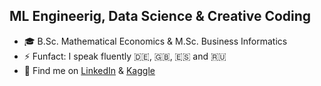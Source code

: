 
## ML Engineerig, Data Science & Creative Coding

- 🎓 B.Sc. Mathematical Economics & M.Sc. Business Informatics
- ⚡ Funfact: I speak fluently 🇩🇪, 🇬🇧, 🇪🇸 and 🇷🇺
- 🔗 Find me on [LinkedIn][linked] & [Kaggle][kaggle]

[linked]: https://www.linkedin.com/in/erich-ganz-34943b185/
[kaggle]: https://www.kaggle.com/gzguevara
